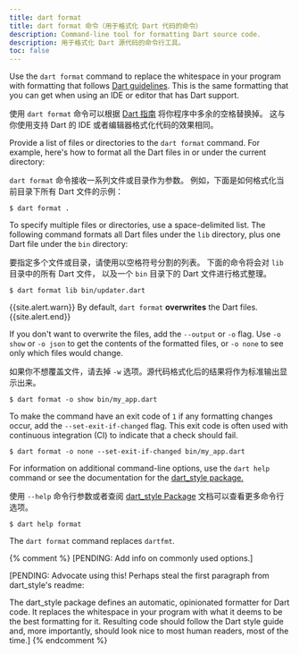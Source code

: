 ```yaml
---
title: dart format
title: dart format 命令（用于格式化 Dart 代码的命令）
description: Command-line tool for formatting Dart source code.
description: 用于格式化 Dart 源代码的命令行工具。
toc: false
---
```


Use the `dart format` command to replace the whitespace in your program
with formatting that follows
[Dart guidelines](/guides/language/effective-dart/style#formatting).
This is the same formatting that you can get
when using an IDE or editor that has Dart support.

使用 `dart format` 命令可以根据
[Dart 指南](/guides/language/effective-dart/style#formatting)
将你程序中多余的空格替换掉。
这与你使用支持 Dart 的 IDE 或者编辑器格式化代码的效果相同。

Provide a list of files or directories to the `dart format` command.
For example, here's how to format all the Dart files
in or under the current directory:

`dart format` 命令接收一系列文件或目录作为参数。
例如，下面是如何格式化当前目录下所有 Dart 文件的示例：

```terminal
$ dart format .
```

To specify multiple files or directories,
use a space-delimited list.
The following command formats all Dart files under the `lib` directory,
plus one Dart file under the `bin` directory:

要指定多个文件或目录，请使用以空格符号分割的列表。
下面的命令将会对 `lib` 目录中的所有 Dart 文件，
以及一个 `bin` 目录下的 Dart 文件进行格式整理。

```terminal
$ dart format lib bin/updater.dart 
```

{{site.alert.warn}}
  By default, `dart format` **overwrites** the Dart files.
{{site.alert.end}}

If you don't want to overwrite the files,
add the `--output` or `-o` flag.
Use `-o show` or `-o json` to get the contents of the formatted files,
or `-o none` to see only which files would change.

如果你不想覆盖文件，请去掉 `-w` 选项。源代码格式化后的结果将作为标准输出显示出来。

```terminal
$ dart format -o show bin/my_app.dart
```

To make the command have an exit code of `1`
if any formatting changes occur,
add the `--set-exit-if-changed` flag.
This exit code is often used with continuous integration (CI)
to indicate that a check should fail.

```terminal
$ dart format -o none --set-exit-if-changed bin/my_app.dart
```

For information on additional command-line options,
use the `dart help` command or see the documentation for the
[dart_style package.]({{site.pub-pkg}}/dart_style)

使用 `--help` 命令行参数或者查阅 [dart_style Package]({{site.pub-pkg}}/dart_style) 文档可以查看更多命令行选项。

```terminal
$ dart help format
```

The `dart format` command replaces `dartfmt`.

{% comment %}
[PENDING: Add info on commonly used options.]

[PENDING: Advocate using this! Perhaps steal the first paragraph from
dart_style's readme:

The dart_style package defines an automatic, opinionated formatter
for Dart code. It replaces the whitespace in your program with what
it deems to be the best formatting for it. Resulting code should
follow the Dart style guide and, more importantly, should look nice
to most human readers, most of the time.]
{% endcomment %}

